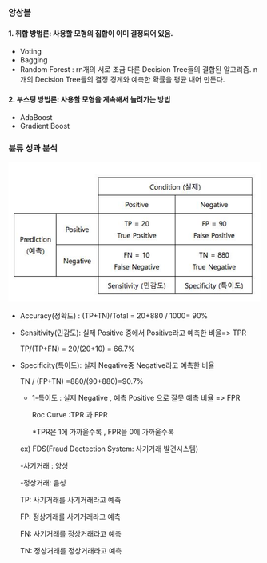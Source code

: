 ### 앙상블 

#### 1. 취합 방법론: 사용할 모형의 집합이 이미 결정되어 있음.

* Voting
* Bagging
* Random Forest : rn개의 서로 조금 다른 Decision Tree들의 결합된 알고리즘. n개의 Decision Tree들의 결정 경계와 예측한 확률을 평균 내어 만든다. 



#### 2. 부스팅 방법론: 사용할 모형을 계속해서 늘려가는 방법

* AdaBoost
* Gradient Boost



### 뷴류 성과 분석

![](images/캡처.JPG)

* Accuracy(정확도) : (TP+TN)/Total = 20+880 / 1000= 90%

* Sensitivity(민감도): 실제 Positive 중에서 Positive라고 예측한 비율=> TPR

  TP/(TP+FN) = 20/(20+10) = 66.7%

* Specificity(특이도): 실제 Negative중 Negative라고 예측한 비율

  TN / (FP+TN) =880/(90+880)=90.7%

  

  * 1-특이도 : 실제 Negative , 예측 Positive 으로 잘못 예측 비율 =>  FPR

    Roc Curve :TPR 과 FPR

    *TPR은 1에 가까울수록 , FPR을 0에 가까울수록
  
    

  ex) FDS(Fraud Dectection System: 사기거래 발견시스템)
  
  -사기거래 : 양성
  
  -정상거래: 음성
  
  TP: 사기거래를 사기거래라고 예측
  
  FP: 정상거래를 사기거래라고 예측
  
  FN: 사기거래를 정상거래라고 예측
  
  TN: 정상거래를 정상거래라고 예측